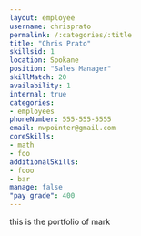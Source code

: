 ```yaml
--- 
layout: employee 
username: chrisprato
permalink: /:categories/:title 
title: "Chris Prato" 
skillsid: 1 
location: Spokane
position: "Sales Manager"
skillMatch: 20
availability: 1
internal: true
categories: 
- employees
phoneNumber: 555-555-5555 
email: nwpointer@gmail.com
coreSkills:
- math 
- foo
additionalSkills:
- fooo
- bar
manage: false
"pay grade": 400
---
```


this is the portfolio of mark